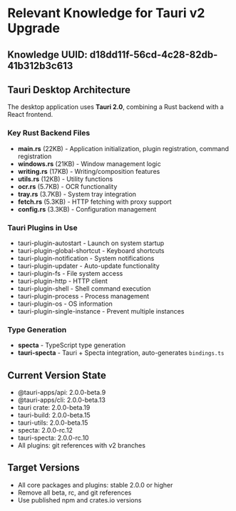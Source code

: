 # Relevant Knowledge for Tauri v2 Upgrade

## Knowledge UUID: d18dd11f-56cd-4c28-82db-41b312b3c613

## Tauri Desktop Architecture

The desktop application uses **Tauri 2.0**, combining a Rust backend with a React frontend.

### Key Rust Backend Files
- **main.rs** (22KB) - Application initialization, plugin registration, command registration
- **windows.rs** (21KB) - Window management logic
- **writing.rs** (17KB) - Writing/composition features
- **utils.rs** (12KB) - Utility functions
- **ocr.rs** (5.7KB) - OCR functionality
- **tray.rs** (3.7KB) - System tray integration
- **fetch.rs** (5.3KB) - HTTP fetching with proxy support
- **config.rs** (3.3KB) - Configuration management

### Tauri Plugins in Use
- tauri-plugin-autostart - Launch on system startup
- tauri-plugin-global-shortcut - Keyboard shortcuts
- tauri-plugin-notification - System notifications
- tauri-plugin-updater - Auto-update functionality
- tauri-plugin-fs - File system access
- tauri-plugin-http - HTTP client
- tauri-plugin-shell - Shell command execution
- tauri-plugin-process - Process management
- tauri-plugin-os - OS information
- tauri-plugin-single-instance - Prevent multiple instances

### Type Generation
- **specta** - TypeScript type generation
- **tauri-specta** - Tauri + Specta integration, auto-generates `bindings.ts`

## Current Version State
- @tauri-apps/api: 2.0.0-beta.9
- @tauri-apps/cli: 2.0.0-beta.13
- tauri crate: 2.0.0-beta.19
- tauri-build: 2.0.0-beta.15
- tauri-utils: 2.0.0-beta.15
- specta: 2.0.0-rc.12
- tauri-specta: 2.0.0-rc.10
- All plugins: git references with v2 branches

## Target Versions
- All core packages and plugins: stable 2.0.0 or higher
- Remove all beta, rc, and git references
- Use published npm and crates.io versions
